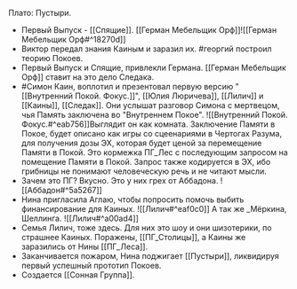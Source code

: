 Плато: Пустыри.
- Первый Выпуск - [[Спящие]]. [[Герман Мебельщик Орф]]![[Герман Мебельщик Орф#^18270d]]
- Виктор передал знания Каиным и заразил их. #георгий построил теорию Покоев. 
- Первый Выпуск и Спящие, привлекли Германа. [[Герман Мебельщик Орф]] ставит на это дело Следака. 
- #Симон Каин, воплотил и презентовал первую версию "[[Внутренний Покой. Фокус.]]",  [[Юлия Люричева]], [[Лилич]] и [[Каины]], [[Следак]].  Они услышат разговор Симона с мертвецом, чья Память заключена во "Внутреннем Покое". ![[Внутренний Покой. Фокус.#^eab756]]Выглядит он как комната. Заключение Памяти в Покое, будет описано как игры со сцеенариями в Чертогах Разума, для получения дозы ЭХ, которая будет  ценой за перемещение Памяти в Покой. Это кормежка ПГ_Лес с последующим запросом на помещение Памяти в Покой. Запрос также кодируется в ЭХ, ибо грибницы не понимают человеческую речь и не читают мысли. 
- Зачем это ПГ? Вкусно. Это у них грех от Аббадона. ![[Аббадон#^5a5267]]
- Нина пригласила Аглаю, чтобы попросить помочь выбить финансирование для Каиных. ![[Лилич#^eaf0c0]] А так же _Мёркина, Шеллинга. ![[Лилич#^a00ad4]]
- Семья Лилич, тоже здесь. Для них это шоу и они шизотерики, по страшнее Каиных. Поражены, [[ПГ_Столицы]], а Каины же заразились от Нины [[ПГ_Леса]].
- Заканчивается пожаром, Нина поджигает [[Пустыри]], ликвидируя первый успешный прототип Покоев. 
- Создается [[Сонная Группа]].